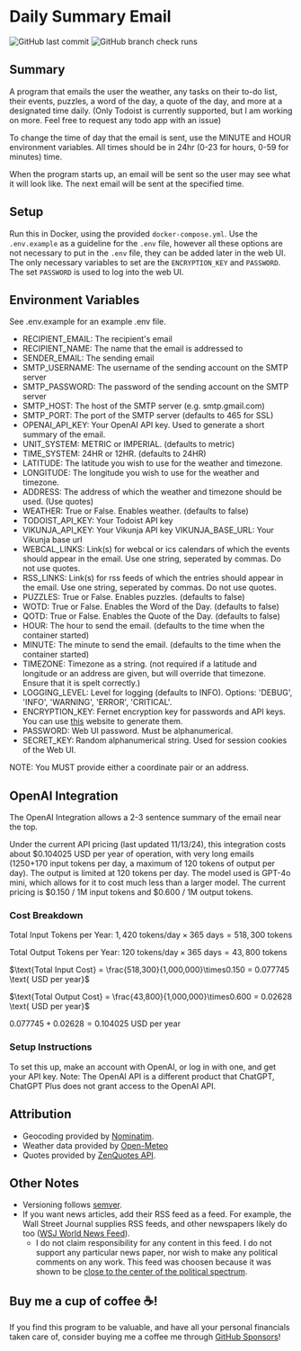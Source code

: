 # Daily Summary Email
![GitHub last commit](https://img.shields.io/github/last-commit/tdavis6/dailySummaryEmail)
![GitHub branch check runs](https://img.shields.io/github/check-runs/tdavis6/dailySummaryEmail/main)

## Summary
A program that emails the user the weather, any tasks on their to-do list, their events, puzzles, a word of the day, a
quote of the day, and more at a designated time daily.
(Only Todoist is currently supported, 
but I am working on more. Feel free to request any todo app with an issue)

To change the time of day that the email is sent, use the MINUTE and HOUR environment variables. 
All times should be in 24hr (0-23 for hours, 0-59 for minutes) time.

When the program starts up, an email will be sent so the user may see what it will look like. The next email will be 
sent at the specified time.

## Setup

Run this in Docker, using the provided `docker-compose.yml`. Use the `.env.example` as a guideline for the `.env` file,
however
all these options are not necessary to put in the `.env` file, they can be added later in the web UI. The only necessary
variables to set are the `ENCRYPTION_KEY` and `PASSWORD`. The set `PASSWORD` is used to log into the web UI.

## Environment Variables
See .env.example for an example .env file.

- RECIPIENT_EMAIL: The recipient's email
- RECIPIENT_NAME: The name that the email is addressed to
- SENDER_EMAIL: The sending email
- SMTP_USERNAME: The username of the sending account on the SMTP server
- SMTP_PASSWORD: The password of the sending account on the SMTP server
- SMTP_HOST: The host of the SMTP server (e.g. smtp.gmail.com)
- SMTP_PORT: The port of the SMTP server (defaults to 465 for SSL)
- OPENAI_API_KEY: Your OpenAI API key. Used to generate a short summary of the email.
- UNIT_SYSTEM: METRIC or IMPERIAL. (defaults to metric)
- TIME_SYSTEM: 24HR or 12HR. (defaults to 24HR)
- LATITUDE: The latitude you wish to use for the weather and timezone.
- LONGITUDE: The longitude you wish to use for the weather and timezone.
- ADDRESS: The address of which the weather and timezone should be used. (Use quotes)
- WEATHER: True or False. Enables weather. (defaults to false)
- TODOIST_API_KEY: Your Todoist API key
- VIKUNJA_API_KEY: Your Vikunja API key
  VIKUNJA_BASE_URL: Your Vikunja base url
- WEBCAL_LINKS: Link(s) for webcal or ics calendars of which the events should appear in the email. Use one string,
  seperated by commas. Do not use quotes.
- RSS_LINKS: Link(s) for rss feeds of which the entries should appear in the email. Use one string, seperated by commas.
  Do not use quotes.
- PUZZLES: True or False. Enables puzzles. (defaults to false)
- WOTD: True or False. Enables the Word of the Day. (defaults to false)
- QOTD: True or False. Enables the Quote of the Day. (defaults to false)
- HOUR: The hour to send the email. (defaults to the time when the container started)
- MINUTE: The minute to send the email. (defaults to the time when the container started)
- TIMEZONE: Timezone as a string. (not required if a latitude and longitude or an address are given, but will override
  that timezone. Ensure that it is spelt correctly.)
- LOGGING_LEVEL: Level for logging (defaults to INFO). Options: 'DEBUG', 'INFO', 'WARNING', 'ERROR', 'CRITICAL'.
- ENCRYPTION_KEY: Fernet encryption key for passwords and API keys. You can use [this](https://fernetkeygen.com/)
  website to generate them.
- PASSWORD: Web UI password. Must be alphanumerical.
- SECRET_KEY: Random alphanumerical string. Used for session cookies of the Web UI.

NOTE: You MUST provide either a coordinate pair or an address.

## OpenAI Integration
The OpenAI Integration allows a 2-3 sentence summary of the email near the top. 

Under the current API pricing (last updated 11/13/24), this integration costs about \$0.104025 USD per year of operation,
with very long emails (1250+170 input tokens per day, a maximum of 120 tokens of output per day). The output is limited at 120 
tokens per day. The model used is GPT-4o mini, which allows for it to cost much less than a larger model. The current pricing 
is $0.150 / 1M input tokens and \$0.600 / 1M output tokens.

### Cost Breakdown
$\text{Total Input Tokens per Year: } 1,420 \text{ tokens/day} \times 365 \text{ days} = 518,300 \text{ tokens}$

$\text{Total Output Tokens per Year: } 120 \text{ tokens/day} \times 365 \text{ days} = 43,800 \text{ tokens}$

$\text{Total Input Cost} = \frac{518,300}{1,000,000}\times0.150 = 0.077745 \text{ USD per year}$

$\text{Total Output Cost} = \frac{43,800}{1,000,000}\times0.600 = 0.02628 \text{ USD per year}$

$0.077745+0.02628=0.104025 \text{ USD per year}$

### Setup Instructions
To set this up, make an account with OpenAI, or log in with one, and get your API key. Note: The OpenAI API is a different
product that ChatGPT, ChatGPT Plus does not grant access to the OpenAI API.

## Attribution
- Geocoding provided by [Nominatim](https://nominatim.org/).
- Weather data provided by [Open-Meteo](https://open-meteo.com/)
- Quotes provided by [ZenQuotes API](https://zenquotes.io/).

## Other Notes
- Versioning follows [semver](https://semver.org).
- If you want news articles, add their RSS feed as a feed. For example, the Wall Street Journal supplies RSS feeds, and 
other newspapers likely do too ([WSJ World News Feed](https://feeds.content.dowjones.io/public/rss/RSSWorldNews)).
  - I do not claim responsibility for any content in this feed. I do not support any particular news paper, nor wish to make any
political comments on any work. This feed was choosen because it was shown to be [close to the center of the political spectrum](https://www.allsides.com/news-source/wall-street-journal-media-bias).

## Buy me a cup of coffee ☕️!
If you find this program to be valuable, and have all your personal financials taken care of, 
consider buying me a coffee me through [GitHub Sponsors](https://github.com/sponsors/tdavis6)!
